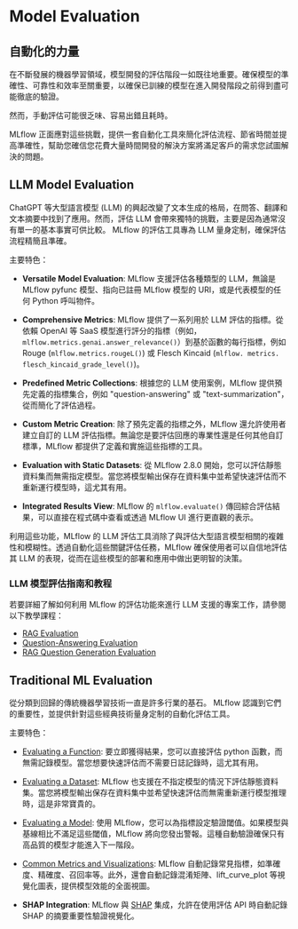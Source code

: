 # Model Evaluation

## 自動化的力量

在不斷發展的機器學習領域，模型開發的評估階段一如既往地重要。確保模型的準確性、可靠性和效率至關重要，以確保已訓練的模型在進入開發階段之前得到盡可能徹底的驗證。

然而，手動評估可能很乏味、容易出錯且耗時。

MLflow 正面應對這些挑戰，提供一套自動化工具來簡化評估流程、節省時間並提高準確性，幫助您確信您花費大量時間開發的解決方案將滿足客戶的需求您試圖解決的問題。

## LLM Model Evaluation

ChatGPT 等大型語言模型 (LLM) 的興起改變了文本生成的格局，在問答、翻譯和文本摘要中找到了應用。然而，評估 LLM 會帶來獨特的挑戰，主要是因為通常沒有單一的基本事實可供比較。 MLflow 的評估工具專為 LLM 量身定制，確保評估流程精簡且準確。

主要特色：

- **Versatile Model Evaluation**: MLflow 支援評估各種類型的 LLM，無論是 MLflow pyfunc 模型、指向已註冊 MLflow 模型的 URI，或是代表模型的任何 Python 呼叫物件。

- **Comprehensive Metrics**: MLflow 提供了一系列用於 LLM 評估的指標。從依賴 OpenAI 等 SaaS 模型進行評分的指標（例如，`mlflow.metrics.genai.answer_relevance()`）到基於函數的每行指標，例如 Rouge (`mlflow.metrics.rougeL()`) 或 Flesch Kincaid (`mlflow. metrics. flesch_kincaid_grade_level()`)。

- **Predefined Metric Collections**: 根據您的 LLM 使用案例，MLflow 提供預先定義的指標集合，例如 "question-answering" 或 "text-summarization"，從而簡化了評估過程。

- **Custom Metric Creation**: 除了預先定義的指標之外，MLflow 還允許使用者建立自訂的 LLM 評估指標。無論您是要評估回應的專業性還是任何其他自訂標準，MLflow 都提供了定義和實施這些指標的工具。

- **Evaluation with Static Datasets**: 從 MLflow 2.8.0 開始，您可以評估靜態資料集而無需指定模型。當您將模型輸出保存在資料集中並希望快速評估而不重新運行模型時，這尤其有用。

- **Integrated Results View**: MLflow 的 `mlflow.evaluate()` 傳回綜合評估結果，可以直接在程式碼中查看或透過 MLflow UI 進行更直觀的表示。

利用這些功能，MLflow 的 LLM 評估工具消除了與評估大型語言模型相關的複雜性和模糊性。透過自動化這些關鍵評估任務，MLflow 確保使用者可以自信地評估其 LLM 的表現，從而在這些模型的部署和應用中做出更明智的決策。

### LLM 模型評估指南和教程

若要詳細了解如何利用 MLflow 的評估功能來進行 LLM 支援的專案工作，請參閱以下教學課程：

- [RAG Evaluation](https://mlflow.org/docs/latest/llms/llm-evaluate/notebooks/rag-evaluation.html)
- [Question-Answering Evaluation](https://mlflow.org/docs/latest/llms/llm-evaluate/notebooks/question-answering-evaluation.html)
- [RAG Question Generation Evaluation](https://mlflow.org/docs/latest/llms/rag/notebooks/question-generation-retrieval-evaluation.html)

## Traditional ML Evaluation

從分類到回歸的傳統機器學習技術一直是許多行業的基石。 MLflow 認識到它們的重要性，並提供針對這些經典技術量身定制的自動化評估工具。

主要特色：

- [Evaluating a Function](https://mlflow.org/docs/latest/models.html#evaluating-with-a-function): 要立即獲得結果，您可以直接評估 python 函數，而無需記錄模型。當您想要快速評估而不需要日誌記錄時，這尤其有用。

- [Evaluating a Dataset](https://mlflow.org/docs/latest/models.html#evaluating-with-a-static-dataset): MLflow 也支援在不指定模型的情況下評估靜態資料集。當您將模型輸出保存在資料集中並希望快速評估而無需重新運行模型推理時，這是非常寶貴的。

- [Evaluating a Model](https://mlflow.org/docs/latest/models.html#performing-model-validation): 使用 MLflow，您可以為指標設定驗證閾值。如果模型與基線相比不滿足這些閾值，MLflow 將向您發出警報。這種自動驗證確保只有高品質的模型才能進入下一階段。

- [Common Metrics and Visualizations](https://mlflow.org/docs/latest/models.html#model-evaluation): MLflow 自動記錄常見指標，如準確度、精確度、召回率等。此外，還會自動記錄混淆矩陣、lift_curve_plot 等視覺化圖表，提供模型效能的全面視圖。

- **SHAP Integration**: MLflow 與 [SHAP](https://shap.readthedocs.io/en/latest/) 集成，允許在使用評估 API 時自動記錄 SHAP 的摘要重要性驗證視覺化。

